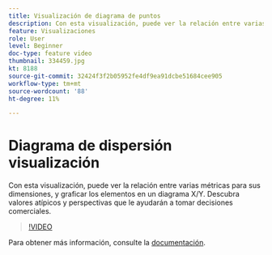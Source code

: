 ```yaml
---
title: Visualización de diagrama de puntos
description: Con esta visualización, puede ver la relación entre varias métricas para sus dimensiones, y graficar los elementos en un diagrama X/Y. Descubra valores atípicos y perspectivas que le ayudarán a tomar decisiones comerciales.
feature: Visualizaciones
role: User
level: Beginner
doc-type: feature video
thumbnail: 334459.jpg
kt: 8188
source-git-commit: 32424f3f2b05952fe4df9ea91dcbe51684cee905
workflow-type: tm+mt
source-wordcount: '88'
ht-degree: 11%

---
```



# Diagrama de dispersión visualización

Con esta visualización, puede ver la relación entre varias métricas para sus dimensiones, y graficar los elementos en un diagrama X/Y. Descubra valores atípicos y perspectivas que le ayudarán a tomar decisiones comerciales.

>[!VIDEO](https://video.tv.adobe.com/v/334459/?quality=12&learn=on)

Para obtener más información, consulte la [documentación](https://experienceleague.adobe.com/docs/analytics/analyze/analysis-workspace/visualizations/scatterplot.html?lang=en).
